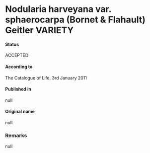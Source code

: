 # Nodularia harveyana var. sphaerocarpa (Bornet & Flahault) Geitler VARIETY

#### Status
ACCEPTED

#### According to
The Catalogue of Life, 3rd January 2011

#### Published in
null

#### Original name
null

### Remarks
null